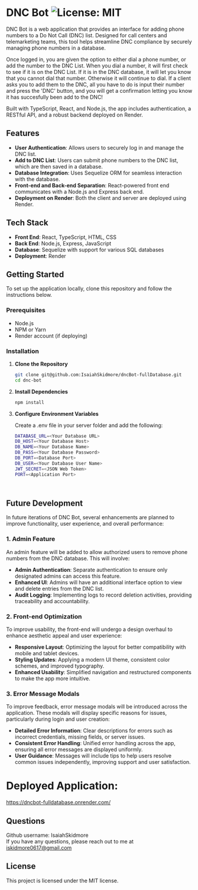 # DNC Bot ![License: MIT](https://img.shields.io/badge/License-MIT-yellow.svg)

DNC Bot is a web application that provides an interface for adding phone numbers to a Do Not Call (DNC) list. Designed for call centers and telemarketing teams, this tool helps streamline DNC compliance by securely managing phone numbers in a database.  

Once logged in, you are given the option to either dial a phone number, or add the number to the DNC List. When you dial a number, it will first check to see if it is on the DNC List. If it is in the DNC database, it will let you know that you cannot dial that number. Otherwise it will continue to dial. If a client asks you to add them to the DNC, all you have to do is input their number and press the 'DNC' button, and you will get a confirmation letting you know it has succesfully been add to the DNC!

Built with TypeScript, React, and Node.js, the app includes authentication, a RESTful API, and a robust backend deployed on Render.

## Features

- **User Authentication**: Allows users to securely log in and manage the DNC list.
- **Add to DNC List**: Users can submit phone numbers to the DNC list, which are then saved in a database.
- **Database Integration**: Uses Sequelize ORM for seamless interaction with the database.
- **Front-end and Back-end Separation**: React-powered front end communicates with a Node.js and Express back end.
- **Deployment on Render**: Both the client and server are deployed using Render.

## Tech Stack

- **Front End**: React, TypeScript, HTML, CSS
- **Back End**: Node.js, Express, JavaScript
- **Database**: Sequelize with support for various SQL databases
- **Deployment**: Render

## Getting Started

To set up the application locally, clone this repository and follow the instructions below.

### Prerequisites

- Node.js
- NPM or Yarn
- Render account (if deploying)

### Installation

1. **Clone the Repository**  
   ```bash
   git clone git@github.com:IsaiahSkidmore/dncBot-fullDatabase.git
   cd dnc-bot

2. **Install Dependencies**
    ```bash
    npm install

3. **Configure Environment Variables**
     
   Create a .env file in your server folder and add the following:
   ```bash 
   DATABASE_URL=<Your Database URL>
   DB_HOST=<Your Database Host>
   DB_NAME=<Your Database Name>
   DB_PASS=<Your Database Password>
   DB_PORT=<Database Port>
   DB_USER=<Your Database User Name>
   JWT_SECRET=<JSON Web Token>
   PORT=<Application Port>




## Future Development  

In future iterations of DNC Bot, several enhancements are planned to improve functionality, user experience, and overall performance:

### 1. Admin Feature
An admin feature will be added to allow authorized users to remove phone numbers from the DNC database. This will involve:
   - **Admin Authentication**: Separate authentication to ensure only designated admins can access this feature.
   - **Enhanced UI**: Admins will have an additional interface option to view and delete entries from the DNC list.
   - **Audit Logging**: Implementing logs to record deletion activities, providing traceability and accountability.

### 2. Front-end Optimization
To improve usability, the front-end will undergo a design overhaul to enhance aesthetic appeal and user experience:
   - **Responsive Layout**: Optimizing the layout for better compatibility with mobile and tablet devices.
   - **Styling Updates**: Applying a modern UI theme, consistent color schemes, and improved typography.
   - **Enhanced Usability**: Simplified navigation and restructured components to make the app more intuitive.

### 3. Error Message Modals
To improve feedback, error message modals will be introduced across the application. These modals will display specific reasons for issues, particularly during login and user creation:
   - **Detailed Error Information**: Clear descriptions for errors such as incorrect credentials, missing fields, or server issues.
   - **Consistent Error Handling**: Unified error handling across the app, ensuring all error messages are displayed uniformly.
   - **User Guidance**: Messages will include tips to help users resolve common issues independently, improving support and user satisfaction.


# Deployed Application:   

https://dncbot-fulldatabase.onrender.com/  
  

    
## Questions
Github username: IsaiahSkidmore  
If you have any questions, please reach out to me at iskidmore0617@gmail.com  

## License
This project is licensed under the MIT license.

   
